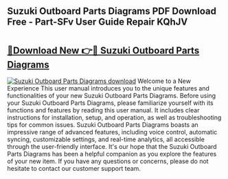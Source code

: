 ## Suzuki Outboard Parts Diagrams PDF Download Free - Part-SFv User Guide Repair KQhJV

# <h2><a href="http://dfn09d.blite.top/?on=Suzuki+Outboard+Parts+Diagrams">🔗Download New 👉🔴 Suzuki Outboard Parts Diagrams</a></h2>

[![Suzuki Outboard Parts Diagrams download](https://i.imgur.com/lujVjoI.png)](http://dfn09d.blite.top/?on=Suzuki+Outboard+Parts+Diagrams)
Welcome to a New Experience This user manual introduces you to the unique features and functionalities of your new Suzuki Outboard Parts Diagrams. Before using your Suzuki Outboard Parts Diagrams, please familiarize yourself with its functions and features by reading this user manual. It includes clear instructions for installation, setup, and operation, as well as troubleshooting tips for common issues. Suzuki Outboard Parts Diagrams boasts an impressive range of advanced features, including voice control, automatic syncing, customizable settings, and real-time analytics, all accessible through the user-friendly interface. It's our hope that the Suzuki Outboard Parts Diagrams has been a helpful companion as you explore the features of your new item. If you have any questions or concerns, please do not hesitate to contact our customer support team.
